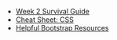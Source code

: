- [Week 2 Survival Guide](https://www.dropbox.com/s/amrtpchpd2tmxuu/KIEI924SurvivalWeek2.pdf?dl=0)
- [Cheat Sheet: CSS](https://www.dropbox.com/s/qwf03i25m35igtd/KIEI-924-CSS-Cheatsheet.pdf?dl=0)
- [Helpful Bootstrap Resources](http://golearntocode.com/kiei924-chicago/workbook/bootstrap)

